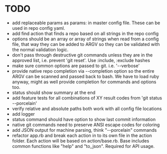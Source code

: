 TODO
====

* add replaceable params as params: in master config file.  These  can be used
  in repo config yaml.
* add find action that finds a repo based on all strings in the repo config
* options should be an array or array of strings when read from a  config
  file, that way they can be added to ARGV so they can be validated with
  the normal validation logic.
* don't pass through destructive git commands unless they are in the approved
  list, i.e. prevent 'git reset'.  Use :include, :exclude hashes
* make sure common options are passed to git. i.e. '--verbose'
* provide native repo completion via --completion option so the entire ARGV can
  be scanned and passed back to bash.  We have to load ruby anyway, might as
  well provide completion for commands and options too.
* status should show summary at the end
* add feature tests for all combinations of XY result codes from 'git status --porcelain'
* verify relative and absolute paths both work with all config file locations
* add logger
* status command should have option to show last commit information
* native git commands need to preserve ANSI escape codes for coloring
* add JSON output for machine parsing, think "--porcelain" commands
* refactor app.rb and break each action in to its own file in the action
  folder. Each action will be based on action/base.rb.  Base includes common
  functions like "help" and "to_json".  Required for API usage.
